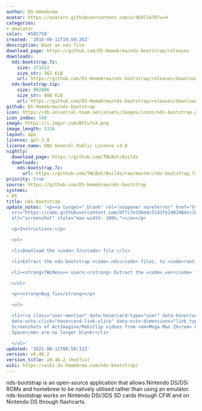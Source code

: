 ```yaml
---
author: DS-Homebrew
avatar: https://avatars.githubusercontent.com/u/46971470?v=4
categories:
- emulator
color: '#585758'
created: '2016-09-11T19:50:26Z'
description: Boot an nds file
download_page: https://github.com/DS-Homebrew/nds-bootstrap/releases
downloads:
  nds-bootstrap.7z:
    size: 371612
    size_str: 362 KiB
    url: https://github.com/DS-Homebrew/nds-bootstrap/releases/download/v0.46.2/nds-bootstrap.7z
  nds-bootstrap.zip:
    size: 902066
    size_str: 880 KiB
    url: https://github.com/DS-Homebrew/nds-bootstrap/releases/download/v0.46.2/nds-bootstrap.zip
github: DS-Homebrew/nds-bootstrap
icon: https://db.universal-team.net/assets/images/icons/nds-bootstrap.png
icon_index: 140
image: https://i.imgur.com/BFIu7xX.png
image_length: 5116
layout: app
license: gpl-3.0
license_name: GNU General Public License v3.0
nightly:
  download_page: https://github.com/TWLBot/Builds
  downloads:
    nds-bootstrap.7z:
      url: https://github.com/TWLBot/Builds/raw/master/nds-bootstrap.7z
priority: true
source: https://github.com/DS-Homebrew/nds-bootstrap
systems:
- DS
title: nds-bootstrap
update_notes: '<p><a target="_blank" rel="noopener noreferrer" href="https://camo.githubusercontent.com/bffc7e336e4c5143fe240248dcc164ff0325ed2bac5fb7aacf145eb544525d2e/68747470733a2f2f6d656469612e646973636f72646170702e6e65742f6174746163686d656e74732f3238333737303733363231353139353634382f3837343933313534303938363033363232342f73637265656e73686f7433312e626d705f2e706e67"><img
  src="https://camo.githubusercontent.com/bffc7e336e4c5143fe240248dcc164ff0325ed2bac5fb7aacf145eb544525d2e/68747470733a2f2f6d656469612e646973636f72646170702e6e65742f6174746163686d656e74732f3238333737303733363231353139353634382f3837343933313534303938363033363232342f73637265656e73686f7433312e626d705f2e706e67"
  alt="screenshot" style="max-width: 100%;"></a></p>

  <p>Instructions:</p>

  <ol>

  <li>Download the <code>.7z</code> file.</li>

  <li>Extract the nds-bootstrap <code>.nds</code> files, to <code>root:/_nds</code>.</li>

  <li><strong>TWLMenu++ users:</strong> Extract the <code>.ver</code> file to <code>root:/_nds/TWiLightMenu</code>.</li>

  </ol>

  <p><strong>Bug fix</strong></p>

  <ul>

  <li>(<a class="user-mention" data-hovercard-type="user" data-hovercard-url="/users/Epicpkmn11/hovercard"
  data-octo-click="hovercard-link-click" data-octo-dimensions="link_type:self" href="https://github.com/Epicpkmn11">@Epicpkmn11</a>)
  Screenshots of ActImagine/MobiClip videos from <em>Mega Man ZX</em> &amp; <em>Infinite
  Space</em> are no longer blank!</li>

  </ul>'
updated: '2021-08-11T08:50:31Z'
version: v0.46.2
version_title: v0.46.2 (hotfix)
wiki: https://wiki.ds-homebrew.com/nds-bootstrap/
---
```

nds-bootstrap is an open-source application that allows Nintendo DS/DSi ROMs and homebrew to be natively utilised rather than using an emulator. nds-bootstrap works on Nintendo DSi/3DS SD cards through CFW and on Nintendo DS through flashcarts.